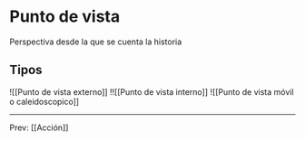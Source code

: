 # Punto de vista
Perspectiva desde la que se cuenta la historia

## Tipos
![[Punto de vista externo]]
!![[Punto de vista interno]]
![[Punto de vista móvil o caleidoscopico]]


___
Prev: [[Acción]]